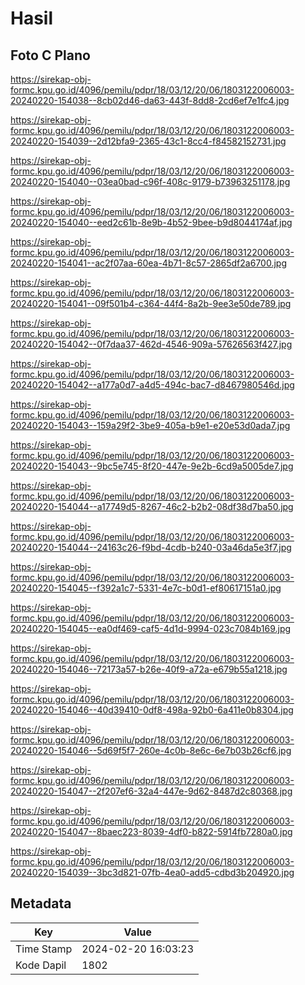 # Hasil

## Foto C Plano

https://sirekap-obj-formc.kpu.go.id/4096/pemilu/pdpr/18/03/12/20/06/1803122006003-20240220-154038--8cb02d46-da63-443f-8dd8-2cd6ef7e1fc4.jpg

https://sirekap-obj-formc.kpu.go.id/4096/pemilu/pdpr/18/03/12/20/06/1803122006003-20240220-154039--2d12bfa9-2365-43c1-8cc4-f84582152731.jpg

https://sirekap-obj-formc.kpu.go.id/4096/pemilu/pdpr/18/03/12/20/06/1803122006003-20240220-154040--03ea0bad-c96f-408c-9179-b73963251178.jpg

https://sirekap-obj-formc.kpu.go.id/4096/pemilu/pdpr/18/03/12/20/06/1803122006003-20240220-154040--eed2c61b-8e9b-4b52-9bee-b9d8044174af.jpg

https://sirekap-obj-formc.kpu.go.id/4096/pemilu/pdpr/18/03/12/20/06/1803122006003-20240220-154041--ac2f07aa-60ea-4b71-8c57-2865df2a6700.jpg

https://sirekap-obj-formc.kpu.go.id/4096/pemilu/pdpr/18/03/12/20/06/1803122006003-20240220-154041--09f501b4-c364-44f4-8a2b-9ee3e50de789.jpg

https://sirekap-obj-formc.kpu.go.id/4096/pemilu/pdpr/18/03/12/20/06/1803122006003-20240220-154042--0f7daa37-462d-4546-909a-57626563f427.jpg

https://sirekap-obj-formc.kpu.go.id/4096/pemilu/pdpr/18/03/12/20/06/1803122006003-20240220-154042--a177a0d7-a4d5-494c-bac7-d8467980546d.jpg

https://sirekap-obj-formc.kpu.go.id/4096/pemilu/pdpr/18/03/12/20/06/1803122006003-20240220-154043--159a29f2-3be9-405a-b9e1-e20e53d0ada7.jpg

https://sirekap-obj-formc.kpu.go.id/4096/pemilu/pdpr/18/03/12/20/06/1803122006003-20240220-154043--9bc5e745-8f20-447e-9e2b-6cd9a5005de7.jpg

https://sirekap-obj-formc.kpu.go.id/4096/pemilu/pdpr/18/03/12/20/06/1803122006003-20240220-154044--a17749d5-8267-46c2-b2b2-08df38d7ba50.jpg

https://sirekap-obj-formc.kpu.go.id/4096/pemilu/pdpr/18/03/12/20/06/1803122006003-20240220-154044--24163c26-f9bd-4cdb-b240-03a46da5e3f7.jpg

https://sirekap-obj-formc.kpu.go.id/4096/pemilu/pdpr/18/03/12/20/06/1803122006003-20240220-154045--f392a1c7-5331-4e7c-b0d1-ef80617151a0.jpg

https://sirekap-obj-formc.kpu.go.id/4096/pemilu/pdpr/18/03/12/20/06/1803122006003-20240220-154045--ea0df469-caf5-4d1d-9994-023c7084b169.jpg

https://sirekap-obj-formc.kpu.go.id/4096/pemilu/pdpr/18/03/12/20/06/1803122006003-20240220-154046--72173a57-b26e-40f9-a72a-e679b55a1218.jpg

https://sirekap-obj-formc.kpu.go.id/4096/pemilu/pdpr/18/03/12/20/06/1803122006003-20240220-154046--40d39410-0df8-498a-92b0-6a411e0b8304.jpg

https://sirekap-obj-formc.kpu.go.id/4096/pemilu/pdpr/18/03/12/20/06/1803122006003-20240220-154046--5d69f5f7-260e-4c0b-8e6c-6e7b03b26cf6.jpg

https://sirekap-obj-formc.kpu.go.id/4096/pemilu/pdpr/18/03/12/20/06/1803122006003-20240220-154047--2f207ef6-32a4-447e-9d62-8487d2c80368.jpg

https://sirekap-obj-formc.kpu.go.id/4096/pemilu/pdpr/18/03/12/20/06/1803122006003-20240220-154047--8baec223-8039-4df0-b822-5914fb7280a0.jpg

https://sirekap-obj-formc.kpu.go.id/4096/pemilu/pdpr/18/03/12/20/06/1803122006003-20240220-154039--3bc3d821-07fb-4ea0-add5-cdbd3b204920.jpg


## Metadata

| Key        | Value               |
| ---------- | ------------------- |
| Time Stamp | 2024-02-20 16:03:23 |
| Kode Dapil | 1802                |



